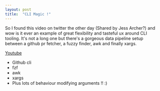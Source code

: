 ```yaml
---
layout: post
title:  "CLI Magic !"
---
```


So I found this video on twitter the other day (Shared by Jess Archer?) and wow is it ever an example of great flexibility and tasteful ux around CLI tooling. It's not a long one but there's a gorgeous data pipeline setup between a github pr fetcher, a fuzzy finder, awk and finally xargs.

[Youtube](https://www.youtube.com/watch?v=Bwzi63hEXwc)

* Github cli
* fzf
* awk
* xargs
* Plus lots of behaviour modifying arguments !! :)
